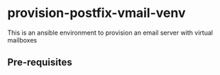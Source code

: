 # provision-postfix-vmail-venv

This is an ansible environment to provision an email server with virtual mailboxes

## Pre-requisites
